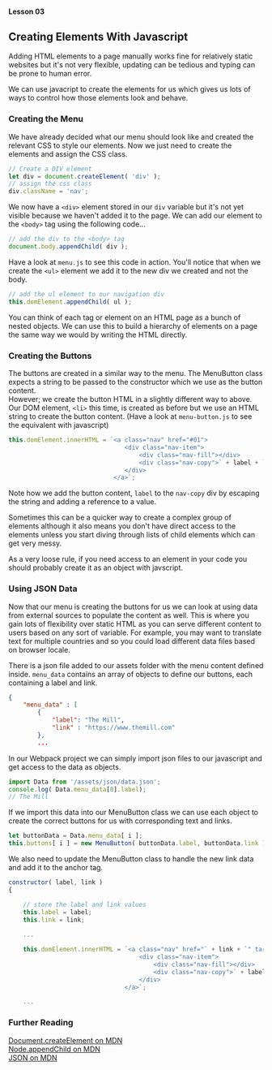 #### Lesson 03
## Creating Elements With Javascript

Adding HTML elements to a page manually works fine for relatively static websites but it's not very flexible, updating can be tedious and typing can be prone to human error.  

We can use javacript to create the elements for us which gives us lots of ways to control how those elements look and behave.  

### Creating the Menu

We have already decided what our menu should look like and created the relevant CSS to style our elements. Now we just need to create the elements and assign the CSS class.  

```javascript
// Create a DIV element
let div = document.createElement( 'div' );
// assign the css class
div.className = 'nav';
```

We now have a `<div>` element stored in our `div` variable but it's not yet visible because we haven't added it to the page. We can add our element to the `<body>` tag using the following code...

```javascript
// add the div to the <body> tag
document.body.appendChild( div );
```

Have a look at `menu.js` to see this code in action. You'll notice that when we create the `<ul>` element we add it to the new div we created and not the body.

```javascript
// add the ul element to our navigation div 
this.domElement.appendChild( ul );
```

You can think of each tag or element on an HTML page as a bunch of nested objects. We can use this to build a hierarchy of elements on a page the same way we would by writing the HTML directly.  

### Creating the Buttons

The buttons are created in a similar way to the menu. The MenuButton class expects a string to be passed to the constructor which we use as the button content.  
However; we create the button HTML in a slightly different way to above. Our DOM element, `<li>` this time, is created as before but we use an HTML string to create the button content. (Have a look at `menu-button.js` to see the equivalent with javascript)

```javascript
this.domElement.innerHTML = `<a class="nav" href="#01">
                                <div class="nav-item">
                                    <div class="nav-fill"></div>
                                    <div class="nav-copy">` + label + `</div>
                                </div>
                             </a>`;
```
Note how we add the button content, `label` to the `nav-copy` div by escaping the string and adding a reference to a value.  

Sometimes this can be a quicker way to create a complex group of elements although it also means you don't have direct access to the elements unless you start diving through lists of child elements which can get very messy.  

As a very loose rule, if you need access to an element in your code you should probably create it as an object with javscript.  

### Using JSON Data 

Now that our menu is creating the buttons for us we can look at using data from external sources to populate the content as well. This is where you gain lots of flexibility over static HTML as you can serve different content to users based on any sort of variable. For example, you may want to translate text for multiple countries and so you could load different data files based on browser locale.  

There is a json file added to our assets folder with the menu content defined inside. `menu_data` contains an array of objects to define our buttons, each containing a label and link.

```json
{
    "menu_data" : [
        {
            "label": "The Mill",
            "link" : "https://www.themill.com"
        },
        ...
```

In our Webpack project we can simply import json files to our javascript and get access to the data as objects.  
```javascript
import Data from '/assets/json/data.json';
console.log( Data.menu_data[0].label);
// The Mill
```
If we import this data into our MenuButton class we can use each object to create the correct buttons for us with corresponding text and links.

```javascript
let buttonData = Data.menu_data[ i ];
this.buttons[ i ] = new MenuButton( buttonData.label, buttonData.link );
```

We also need to update the MenuButton class to handle the new link data and add it to the anchor tag.

```javascript
constructor( label, link )
{

    // store the label and link values
    this.label = label;
    this.link = link;
    
    ...

    this.domElement.innerHTML = `<a class="nav" href="` + link + `" target="_blank">
                                    <div class="nav-item">
                                        <div class="nav-fill"></div>
                                        <div class="nav-copy">` + label + `</div>
                                    </div>
                                </a>`;

    ...    

```



### Further Reading

[Document.createElement on MDN](https://developer.mozilla.org/en-US/docs/Web/API/Document/createElement)  
[Node.appendChild on MDN](https://developer.mozilla.org/en-US/docs/Web/API/Node/appendChild)  
[JSON on MDN](https://developer.mozilla.org/en-US/docs/Web/JavaScript/Reference/Global_Objects/JSON)  